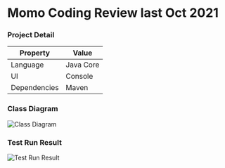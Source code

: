 # Momo Coding Review last Oct 2021


### Project Detail

| Property    | Value     |
|-------------|-----------|
| Language        | Java Core |
| UI        | Console |
| Dependencies   | Maven      |

### Class Diagram

![Class Diagram](https://i.imgur.com/tW24lL5.png)

### Test Run Result

![Test Run Result](https://github.com/chinhngocpro/MomoCodingTest/blob/master/screenshot/Test-run.png?raw=true)
